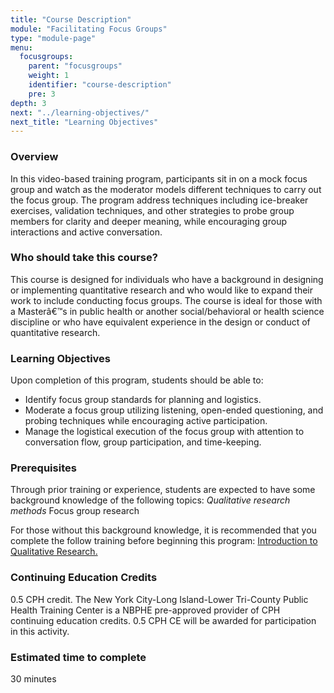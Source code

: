 ```yaml
---
title: "Course Description"
module: "Facilitating Focus Groups"
type: "module-page"
menu:
  focusgroups:
    parent: "focusgroups"
    weight: 1
    identifier: "course-description"
    pre: 3
depth: 3
next: "../learning-objectives/"
next_title: "Learning Objectives"
---
```

<div class="focusgroups"><div class="pageblock"><h3>Overview</h3>
<p>In this video-based training program, participants sit in on a mock focus group and watch as the moderator models different techniques to carry out the focus group. The program address techniques including ice-breaker exercises, validation techniques, and other strategies to probe group members for clarity and deeper meaning, while encouraging group interactions and active conversation.</p>
<h3>Who should take this course?</h3>
<p>This course is designed for individuals who have a background in designing or implementing quantitative research and who would like to expand their work to include conducting focus groups.  The course is ideal for those with a Masterâ€™s in public health or another social/behavioral or health science discipline or who have equivalent experience in the design or conduct of quantitative research.</p>
<h3>Learning Objectives</h3>
<p>Upon completion of this program, students should be able to:</p>
<ul>
<li>Identify focus group standards for planning and logistics.</li>
<li>Moderate a focus group utilizing listening, open-ended questioning, and probing techniques while encouraging active participation.</li>
<li>Manage the logistical execution of the focus group with attention to conversation flow, group participation, and time-keeping.</li>
</ul>
<h3>Prerequisites</h3>
<p>Through prior training or experience, students are expected to have some background knowledge of the following topics:
<em> Qualitative research methods
</em> Focus group research</p>
<p>For those without this background knowledge, it is recommended that you complete the follow training before beginning this program: <a href="https://www.train.org/DesktopModules/eLearning/CourseDetails/CourseDetailsForm.aspx?tabid=62&courseid=1046375&backURL=L0Rlc2t0b3BTaGVsbC5hc3B4P3RhYklkPTYyJmdvdG89YnJvd3NlJmJyb3dzZT1rZXl3b3JkJmtleXdvcmQ9aW50cm8rdG8rcXVhbGl0YXRpdmUrcmVzZWFyY2gma2V5b3B0aW9uPUJvdGgmY2xpbmljYWw9Qm90aCZsb2NhbD1BbGwmQnlDb3N0PTA=" target="_blank">Introduction to Qualitative Research.</a></p>
<h3>Continuing Education Credits</h3>
<p>0.5 CPH credit. The New York City-Long Island-Lower Tri-County Public Health Training Center is a NBPHE pre-approved provider of CPH continuing education credits.  0.5 CPH CE will be awarded for participation in this activity.</p>
<h3>Estimated time to complete</h3>
<p>30 minutes</p>
</div></div>